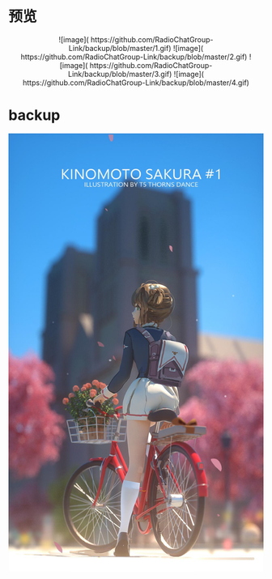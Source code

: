  # 预览
 <p align="center">
  ![image]( https://github.com/RadioChatGroup-Link/backup/blob/master/1.gif) ![image]( https://github.com/RadioChatGroup-Link/backup/blob/master/2.gif) ![image]( https://github.com/RadioChatGroup-Link/backup/blob/master/3.gif) ![image]( https://github.com/RadioChatGroup-Link/backup/blob/master/4.gif)
</p>

# backup
 ![image]( https://github.com/RadioChatGroup-Link/backup/blob/master/.jpeg)
